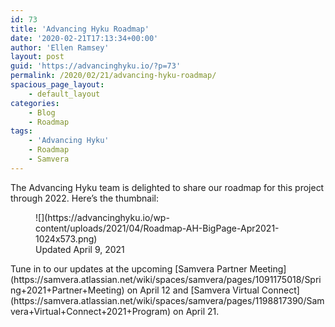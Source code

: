 ```yaml
---
id: 73
title: 'Advancing Hyku Roadmap'
date: '2020-02-21T17:13:34+00:00'
author: 'Ellen Ramsey'
layout: post
guid: 'https://advancinghyku.io/?p=73'
permalink: /2020/02/21/advancing-hyku-roadmap/
spacious_page_layout:
    - default_layout
categories:
    - Blog
    - Roadmap
tags:
    - 'Advancing Hyku'
    - Roadmap
    - Samvera
---
```


The Advancing Hyku team is delighted to share our roadmap for this project through 2022. Here’s the thumbnail:

<figure class="wp-block-image size-large">![](https://advancinghyku.io/wp-content/uploads/2021/04/Roadmap-AH-BigPage-Apr2021-1024x573.png)<figcaption>Updated April 9, 2021</figcaption></figure>Tune in to our updates at the upcoming [Samvera Partner Meeting](https://samvera.atlassian.net/wiki/spaces/samvera/pages/1091175018/Spring+2021+Partner+Meeting) on April 12 and [Samvera Virtual Connect](https://samvera.atlassian.net/wiki/spaces/samvera/pages/1198817390/Samvera+Virtual+Connect+2021+Program) on April 21.